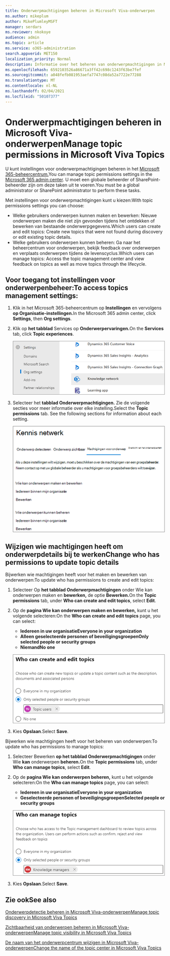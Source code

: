 ```yaml
---
title: Onderwerpmachtigingen beheren in Microsoft Viva-onderwerpen
ms.author: mikeplum
author: MikePlumleyMSFT
manager: serdars
ms.reviewer: nkokoye
audience: admin
ms.topic: article
ms.service: o365-administration
search.appverid: MET150
localization_priority: Normal
description: Informatie over het beheren van onderwerpmachtigingen in Microsoft Viva-onderwerpen.
ms.openlocfilehash: 6592103526a86671a3ff42c698c1243f63be7fef
ms.sourcegitcommit: a048fefb081953aefa7747c08da52a7722e77288
ms.translationtype: MT
ms.contentlocale: nl-NL
ms.lasthandoff: 02/04/2021
ms.locfileid: "50107377"
---
```

# <a name="manage-topic-permissions-in-microsoft-viva-topics"></a><span data-ttu-id="7db9e-103">Onderwerpmachtigingen beheren in Microsoft Viva-onderwerpen</span><span class="sxs-lookup"><span data-stu-id="7db9e-103">Manage topic permissions in Microsoft Viva Topics</span></span>

<span data-ttu-id="7db9e-104">U kunt instellingen voor onderwerpmachtigingen beheren in het [Microsoft 365-beheercentrum.](https://admin.microsoft.com)</span><span class="sxs-lookup"><span data-stu-id="7db9e-104">You can manage topic permissions settings in the [Microsoft 365 admin center](https://admin.microsoft.com).</span></span> <span data-ttu-id="7db9e-105">U moet een globale beheerder of SharePoint-beheerder zijn om deze taken uit te voeren.</span><span class="sxs-lookup"><span data-stu-id="7db9e-105">You must be a global administrator or SharePoint administrator to perform these tasks.</span></span>

<span data-ttu-id="7db9e-106">Met instellingen voor onderwerpmachtigingen kunt u kiezen:</span><span class="sxs-lookup"><span data-stu-id="7db9e-106">With topic permissions settings you can choose:</span></span>

- <span data-ttu-id="7db9e-107">Welke gebruikers onderwerpen kunnen maken en bewerken: Nieuwe onderwerpen maken die niet zijn gevonden tijdens het ontdekken of bewerken van bestaande onderwerpgegevens.</span><span class="sxs-lookup"><span data-stu-id="7db9e-107">Which users can create and edit topics: Create new topics that were not found during discovery or edit existing topic details.</span></span>
- <span data-ttu-id="7db9e-108">Welke gebruikers onderwerpen kunnen beheren: Ga naar het beheercentrum voor onderwerpen, bekijk feedback over onderwerpen en verplaats onderwerpen tijdens de levenscyclus.</span><span class="sxs-lookup"><span data-stu-id="7db9e-108">Which users can manage topics: Access the topic management center and view feedback on topics as well as move topics through the lifecycle.</span></span>

## <a name="to-access-topics-management-settings"></a><span data-ttu-id="7db9e-109">Voor toegang tot instellingen voor onderwerpenbeheer:</span><span class="sxs-lookup"><span data-stu-id="7db9e-109">To access topics management settings:</span></span>

1. <span data-ttu-id="7db9e-110">Klik in het Microsoft 365-beheercentrum op **Instellingen** en vervolgens **op Organisatie-instellingen.**</span><span class="sxs-lookup"><span data-stu-id="7db9e-110">In the Microsoft 365 admin center, click **Settings**, then **Org settings**.</span></span>
2. <span data-ttu-id="7db9e-111">Klik op **het tabblad** Services op **Onderwerpervaringen.**</span><span class="sxs-lookup"><span data-stu-id="7db9e-111">On the **Services** tab, click **Topic experiences**.</span></span>

    ![Personen verbinden met kennis](../media/admin-org-knowledge-options-completed.png) 

3. <span data-ttu-id="7db9e-113">Selecteer het **tabblad Onderwerpmachtigingen.** Zie de volgende secties voor meer informatie over elke instelling.</span><span class="sxs-lookup"><span data-stu-id="7db9e-113">Select the **Topic permissions** tab. See the following sections for information about each setting.</span></span>

    ![knowledge-network-settings](../media/knowledge-network-settings-topic-permissions.png) 

## <a name="change-who-has-permissions-to-update-topic-details"></a><span data-ttu-id="7db9e-115">Wijzigen wie machtigingen heeft om onderwerpdetails bij te werken</span><span class="sxs-lookup"><span data-stu-id="7db9e-115">Change who has permissions to update topic details</span></span>

<span data-ttu-id="7db9e-116">Bijwerken wie machtigingen heeft voor het maken en bewerken van onderwerpen:</span><span class="sxs-lookup"><span data-stu-id="7db9e-116">To update who has permissions to create and edit topics:</span></span>

1. <span data-ttu-id="7db9e-117">Selecteer Op **het tabblad Onderwerpmachtigingen** onder Wie kan onderwerpen maken en **bewerken,** de optie **Bewerken.**</span><span class="sxs-lookup"><span data-stu-id="7db9e-117">On the **Topic permissions** tab, under **Who can create and edit topics**, select **Edit**.</span></span>
2. <span data-ttu-id="7db9e-118">Op de **pagina Wie kan onderwerpen maken en bewerken,** kunt u het volgende selecteren:</span><span class="sxs-lookup"><span data-stu-id="7db9e-118">On the **Who can create and edit topics** page, you can select:</span></span>
    - <span data-ttu-id="7db9e-119">**Iedereen in uw organisatie**</span><span class="sxs-lookup"><span data-stu-id="7db9e-119">**Everyone in your organization**</span></span>
    - <span data-ttu-id="7db9e-120">**Alleen geselecteerde personen of beveiligingsgroepen**</span><span class="sxs-lookup"><span data-stu-id="7db9e-120">**Only selected people or security groups**</span></span>
    - <span data-ttu-id="7db9e-121">**Niemand**</span><span class="sxs-lookup"><span data-stu-id="7db9e-121">**No one**</span></span>

    ![Onderwerpen maken en bewerken](../media/k-manage-who-can-create-and-edit.png)  

3. <span data-ttu-id="7db9e-123">Kies **Opslaan**.</span><span class="sxs-lookup"><span data-stu-id="7db9e-123">Select **Save**.</span></span>

<span data-ttu-id="7db9e-124">Bijwerken wie machtigingen heeft voor het beheren van onderwerpen:</span><span class="sxs-lookup"><span data-stu-id="7db9e-124">To update who has permissions to manage topics:</span></span>

1. <span data-ttu-id="7db9e-125">Selecteer Bewerken **op het tabblad Onderwerpmachtigingen** onder Wie **kan** onderwerpen **beheren.**</span><span class="sxs-lookup"><span data-stu-id="7db9e-125">On the **Topic permissions** tab, under **Who can manage topics**, select **Edit**.</span></span>
2. <span data-ttu-id="7db9e-126">Op de **pagina Wie kan onderwerpen beheren,** kunt u het volgende selecteren:</span><span class="sxs-lookup"><span data-stu-id="7db9e-126">On the **Who can manage topics** page, you can select:</span></span>
    - <span data-ttu-id="7db9e-127">**Iedereen in uw organisatie**</span><span class="sxs-lookup"><span data-stu-id="7db9e-127">**Everyone in your organization**</span></span>
    - <span data-ttu-id="7db9e-128">**Geselecteerde personen of beveiligingsgroepen**</span><span class="sxs-lookup"><span data-stu-id="7db9e-128">**Selected people or security groups**</span></span>

    ![Onderwerpen beheren](../media/k-manage-who-can-manage-topics.png)  

3. <span data-ttu-id="7db9e-130">Kies **Opslaan**.</span><span class="sxs-lookup"><span data-stu-id="7db9e-130">Select **Save**.</span></span>

## <a name="see-also"></a><span data-ttu-id="7db9e-131">Zie ook</span><span class="sxs-lookup"><span data-stu-id="7db9e-131">See also</span></span>

[<span data-ttu-id="7db9e-132">Onderwerpdetectie beheren in Microsoft Viva-onderwerpen</span><span class="sxs-lookup"><span data-stu-id="7db9e-132">Manage topic discovery in Microsoft Viva Topics</span></span>](topic-experiences-discovery.md)

[<span data-ttu-id="7db9e-133">Zichtbaarheid van onderwerpen beheren in Microsoft Viva-onderwerpen</span><span class="sxs-lookup"><span data-stu-id="7db9e-133">Manage topic visibility in Microsoft Viva Topics</span></span>](topic-experiences-knowledge-rules.md)

[<span data-ttu-id="7db9e-134">De naam van het onderwerpcentrum wijzigen in Microsoft Viva-onderwerpen</span><span class="sxs-lookup"><span data-stu-id="7db9e-134">Change the name of the topic center in Microsoft Viva Topics</span></span>](topic-experiences-administration.md)
